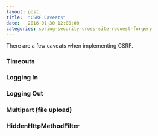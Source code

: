 ```yaml
---
layout: post
title:  "CSRF Caveats"
date:   2016-01-30 12:00:00
categories: spring-security-cross-site-request-forgery
---
```


There are a few caveats when implementing CSRF.

### Timeouts

### Logging In

### Logging Out

### Multipart (file upload)

### HiddenHttpMethodFilter
